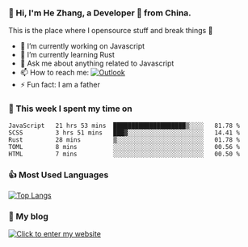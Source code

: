 ### 👋 Hi, I'm He Zhang, a Developer 🚀 from China.

This is the place where I opensource stuff and break things :rofl:

- 🔭  I’m currently working on Javascript
- 🌱  I’m currently learning Rust
- 💬  Ask me about anything related to Javascript
- 📫  How to reach me: [![Outlook](https://img.shields.io/badge/-Outlook-0078D4?style=flat&logo=Microsoft-Outlook&logoColor=white)](mailto:zhanghecool@outlook.com)
- ⚡  Fun fact: I am a father

### 💪 This week I spent my time on 
<!--START_SECTION:waka-->
```text
JavaScript   21 hrs 53 mins  ████████████████████▒░░░░   81.78 % 
SCSS         3 hrs 51 mins   ███▓░░░░░░░░░░░░░░░░░░░░░   14.41 % 
Rust         28 mins         ▒░░░░░░░░░░░░░░░░░░░░░░░░   01.78 % 
TOML         8 mins          ░░░░░░░░░░░░░░░░░░░░░░░░░   00.56 % 
HTML         7 mins          ░░░░░░░░░░░░░░░░░░░░░░░░░   00.50 % 
```
<!--END_SECTION:waka-->

### 👍 Most Used Languages
[![Top Langs](https://github-readme-stats.vercel.app/api/top-langs/?username=zhanghecool&layout=compact)](https://zhanghe.cool)

### 🌈 My blog 
[![Click to enter my website](https://cdn.jsdelivr.net/gh/zhanghecool/assets/images/gif/zhanghecools.gif)](https://zhanghe.cool)
